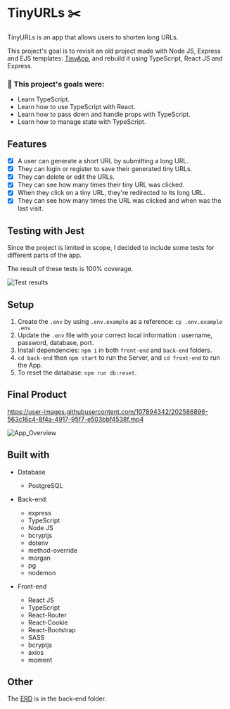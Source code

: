 # TinyURLs ✂️

TinyURLs is an app that allows users to shorten long URLs.

This project's goal is to revisit an old project made with Node JS, Express and EJS templates: [TinyApp](https://github.com/Purpleknife/tinyapp), and rebuild it using TypeScript, React JS and Express.

<strong><h3>🔴 This project's goals were:</h3></strong>
- Learn TypeScript.
- Learn how to use TypeScript with React.
- Learn how to pass down and handle props with TypeScript.
- Learn how to manage state with TypeScript.

## Features
- [X] A user can generate a short URL by submitting a long URL. 
- [X] They can login or register to save their generated tiny URLs.
- [X] They can delete or edit the URLs.
- [X] They can see how many times their tiny URL was clicked.
- [X] When they click on a tiny URL, they're redirected to its long URL.
- [X] They can see how many times the URL was clicked and when was the last visit.

## Testing with Jest
Since the project is limited in scope, I decided to include some tests for different parts of the app.

The result of these tests is 100% coverage.

![Test results](https://user-images.githubusercontent.com/107894342/202579607-778ca3ee-fe3d-4ec2-9636-7bb437d5c3b6.png)


## Setup
1. Create the `.env` by using `.env.example` as a reference: `cp .env.example .env`
2. Update the `.env` file with your correct local information : username, password, database, port.
3. Install dependencies: `npm i` in both `front-end` and `back-end` folders.
4. `cd back-end` then `npm start` to run the Server, and `cd front-end` to run the App.
5. To reset the database: `npm run db:reset`.

## Final Product
https://user-images.githubusercontent.com/107894342/202586896-563c16c4-8f4a-4917-95f7-e503bbf4538f.mp4

![App_Overview](https://user-images.githubusercontent.com/107894342/202579593-e62e0f19-02bf-429e-be82-83de4593b208.png)



## Built with
- Database
  - PostgreSQL

- Back-end:
  - express
  - TypeScript
  - Node JS
  - bcryptjs
  - dotenv
  - method-override
  - morgan
  - pg
  - nodemon

- Front-end
  - React JS
  - TypeScript
  - React-Router
  - React-Cookie
  - React-Bootstrap
  - SASS
  - bcryptjs
  - axios
  - moment


## Other
The [ERD](https://github.com/Purpleknife/TinyURLs/blob/master/back-end/ERD%20-%20TinyURLs.png) is in the back-end folder.